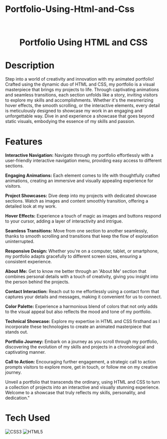 # Portfolio-Using-Html-and-Css
<div align="center">
      <h1> <br/>Portfolio Using HTML and CSS</h1>
     </div>


# Description
Step into a world of creativity and innovation with my animated portfolio! Crafted using the dynamic duo of HTML and CSS, my portfolio is a visual masterpiece that brings my projects to life. Through captivating animations and seamless transitions, each section unfolds like a story, inviting visitors to explore my skills and accomplishments. Whether it's the mesmerizing hover effects, the smooth scrolling, or the interactive elements, every detail is meticulously designed to showcase my work in an engaging and unforgettable way. Dive in and experience a showcase that goes beyond static visuals, embodying the essence of my skills and passion.

# Features
<b>Interactive Navigation:</b> Navigate through my portfolio effortlessly with a user-friendly interactive navigation menu, providing easy access to different sections.

<b>Engaging Animations:</b> Each element comes to life with thoughtfully crafted animations, creating an immersive and visually appealing experience for visitors.

<b>Project Showcases:</b> Dive deep into my projects with dedicated showcase sections. Watch as images and content smoothly transition, offering a detailed look at my work.

<b>Hover Effects:</b> Experience a touch of magic as images and buttons respond to your cursor, adding a layer of interactivity and intrigue.

<b>Seamless Transitions:</b> Move from one section to another seamlessly, thanks to smooth scrolling and transitions that keep the flow of exploration uninterrupted.

<b>Responsive Design:</b> Whether you're on a computer, tablet, or smartphone, my portfolio adapts gracefully to different screen sizes, ensuring a consistent experience.

<b>About Me:</b> Get to know me better through an 'About Me' section that combines personal details with a touch of creativity, giving you insight into the person behind the projects.

<b>Contact Interaction:</b> Reach out to me effortlessly using a contact form that captures your details and messages, making it convenient for us to connect.

<b>Color Palette:</b> Experience a harmonious blend of colors that not only adds to the visual appeal but also reflects the mood and tone of my portfolio.

<b>Technical Showcase:</b> Explore my expertise in HTML and CSS firsthand as I incorporate these technologies to create an animated masterpiece that stands out.

<b>Portfolio Journey:</b> Embark on a journey as you scroll through my portfolio, discovering the evolution of my skills and projects in a chronological and captivating manner.

<b>Call to Action:</b> Encouraging further engagement, a strategic call to action prompts visitors to explore more, get in touch, or follow me on my creative journey.

Unveil a portfolio that transcends the ordinary, using HTML and CSS to turn a collection of projects into an interactive and visually stunning experience. Welcome to a showcase that truly reflects my skills, personality, and dedication."

# Tech Used
 ![CSS3](https://img.shields.io/badge/css3-%231572B6.svg?style=for-the-badge&logo=css3&logoColor=white) ![HTML5](https://img.shields.io/badge/html5-%23E34F26.svg?style=for-the-badge&logo=html5&logoColor=white)
      


      
<!-- </> with 💛 by readMD (https://readmd.itsvg.in) -->
    
